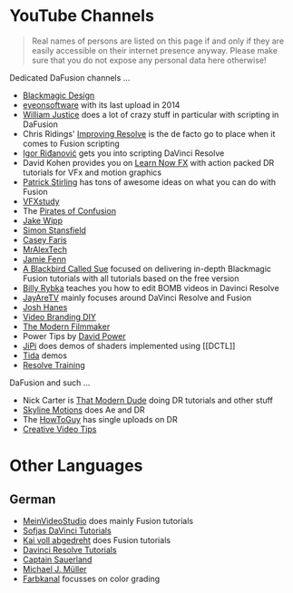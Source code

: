 
# YouTube Channels 

> Real names of persons are listed on this page if and only if they are easily accessible on their internet presence anyway. Please make sure that you do not expose any personal data here otherwise!

Dedicated DaFusion channels ...
* [Blackmagic Design](https://www.youtube.com/channel/UCufB8sMVyP9JEScMjLz74YA) 
* [eyeonsoftware](https://www.youtube.com/user/eyeonsoftware/videos) with its last upload in 2014
* [William Justice](https://www.youtube.com/channel/UCBHxgQI3JmCKhJuLLEQnnUA) does a lot of crazy stuff in particular with scripting in DaFusion
* Chris Ridings' [Improving Resolve](https://www.youtube.com/channel/UCATpHEAIqyE2CBpl2Zf847g) is the de facto go to place when it comes to Fusion scripting
* [Igor Riđanović](https://www.youtube.com/c/Hdhead) gets you into scripting DaVinci Resolve
* David Kohen provides you on [Learn Now FX](https://www.youtube.com/channel/UC23pqsthkUONHvw38aqwkyA) with action packed DR tutorials for VFx and motion graphics
* [Patrick Stirling](https://www.youtube.com/channel/UCkNXzFVAwU10ViF7xSR8ieA) has tons of awesome ideas on what you can do with Fusion
* [VFXstudy](https://www.youtube.com/channel/UC8XOaysyWKZ1gX_58QiqUXg)
* The [Pirates of Confusion](https://www.youtube.com/channel/UCL-EHsqaMSF28Fmo-m3Ja8Q)
* [Jake Wipp](https://www.youtube.com/channel/UCOxn_AHqfo9wCudWWnO4rkw)
* [Simon Stansfield](https://www.youtube.com/channel/UCd88-1oSGdcOB3UCBgLCXqw)
* [Casey Faris](https://www.youtube.com/channel/UCdfDjoLF5L6lLuDCkJw0P3g)
* [MrAlexTech](https://www.youtube.com/channel/UCTmY-LBmbLugkJ0ryZfjZTQ)
* [Jamie Fenn](https://www.youtube.com/channel/UCm-S7cenOOFKvcTUwD2xrVw)
* [A Blackbird Called Sue](https://www.youtube.com/c/ABlackbirdCalledSue) focused on delivering in-depth Blackmagic Fusion tutorials with all tutorials based on the free version
* [Billy Rybka](https://www.youtube.com/channel/UCqdEvPxIXLZE1uGhE8ZuSMw) teaches you how to edit BOMB videos in Davinci Resolve
* [JayAreTV](https://www.youtube.com/channel/UCn5GD-PNXWyonXQO8rH3vPw) mainly focuses around DaVinci Resolve and Fusion
* [Josh Hanes](https://www.youtube.com/channel/UCNtwGt4vJg13mP6kMWPFa_A)
* [Video Branding DIY](https://www.youtube.com/channel/UCohalV3gU0_umZeC7oH3Ymw)
* [The Modern Filmmaker](https://www.youtube.com/c/TheModernFilmmaker)
* Power Tips by [David Power](https://www.youtube.com/channel/UC7fa23w2ARHwbcwEYpVZYHQ)
* [JiPi](https://www.youtube.com/channel/UCItO4q_3JgMVV2MFIPDGQGg) does demos of shaders implemented using [[DCTL]]
* [Tida](https://www.youtube.com/channel/UCv3lIVq21UC_a1EUw8QOPZw) demos
* [Resolve Training](https://www.youtube.com/c/ResolveTraining)

DaFusion and such ...
* Nick Carter is [That Modern Dude](https://www.youtube.com/channel/UCjTGot-9fjpmsH0PO-uOhDA) doing DR tutorials and other stuff
* [Skyline Motions](https://www.youtube.com/channel/UC1pJ74V_1-wEx5ysN034CaQ) does Ae and DR
* The [HowToGuy](https://www.youtube.com/channel/UC1JYDR8ZcGlNXMcBFOD_-qA) has single uploads on DR
* [Creative Video Tips](https://www.youtube.com/c/CreativeVideoTips)


# Other Languages

## German

* [MeinVideoStudio](https://www.youtube.com/channel/UChOk9mbWtgR4mLgMv7z3qNQ) does mainly Fusion tutorials
* [Sofjas DaVinci Tutorials](https://www.youtube.com/channel/UCEAT38aIxoNJN30kvnDVO6w)
* [Kai voll abgedreht](https://www.youtube.com/channel/UCjo3Z1xv-FyOI4GuVkPvWjQ) does Fusion tutorials
* [Davinci Resolve Tutorials](https://www.youtube.com/channel/UCR0xO-CgnKeMjMQmrFWNAsg)
* [Captain Sauerland](https://www.youtube.com/channel/UCX7FusGLmzBk3WR_0xsyGbQ)
* [Michael J. Müller](https://www.youtube.com/channel/UCBg4TgszrvXPNswa_r73Jtg)
* [Farbkanal](https://www.youtube.com/channel/UCvWX4d2hCmnrIOKJWHX-KOg) focusses on color grading
